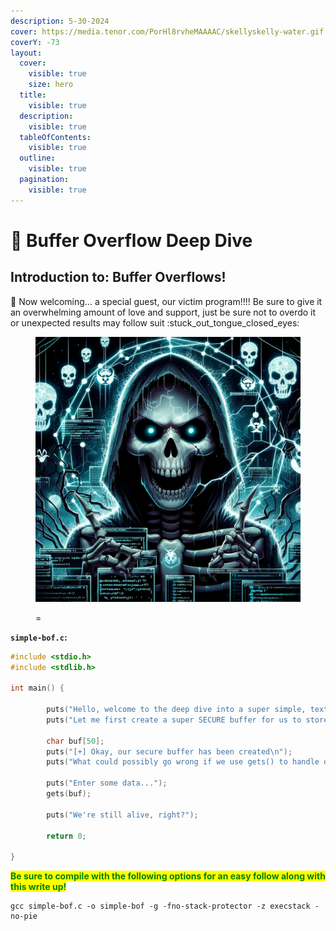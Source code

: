 ```yaml
---
description: 5-30-2024
cover: https://media.tenor.com/PorHl8rvheMAAAAC/skellyskelly-water.gif
coverY: -73
layout:
  cover:
    visible: true
    size: hero
  title:
    visible: true
  description:
    visible: true
  tableOfContents:
    visible: true
  outline:
    visible: true
  pagination:
    visible: true
---
```


# 🌊 Buffer Overflow Deep Dive

## Introduction to: Buffer Overflows!

:wave: Now welcoming... a special guest, our victim program!!!! Be sure to give it an overwhelming amount of love and support, just be sure not to overdo it or unexpected results may follow suit :stuck\_out\_tongue\_closed\_eyes:

<figure><img src="../../.gitbook/assets/image (202).png" alt="" width="563"><figcaption><p>=</p></figcaption></figure>

**`simple-bof.c`:**

```c
#include <stdio.h>
#include <stdlib.h>

int main() {

        puts("Hello, welcome to the deep dive into a super simple, textbook stack-based buffer overflow!!\n");
        puts("Let me first create a super SECURE buffer for us to store our user input ;)\n");
        
        char buf[50];
        puts("[+] Okay, our secure buffer has been created\n");
        puts("What could possibly go wrong if we use gets() to handle our input?\n");

        puts("Enter some data...");
        gets(buf);

        puts("We're still alive, right?");

        return 0;

}
```

<mark style="color:green;">**Be sure to compile with the following options for an easy follow along with this write up!**</mark>

```
gcc simple-bof.c -o simple-bof -g -fno-stack-protector -z execstack -no-pie
```
